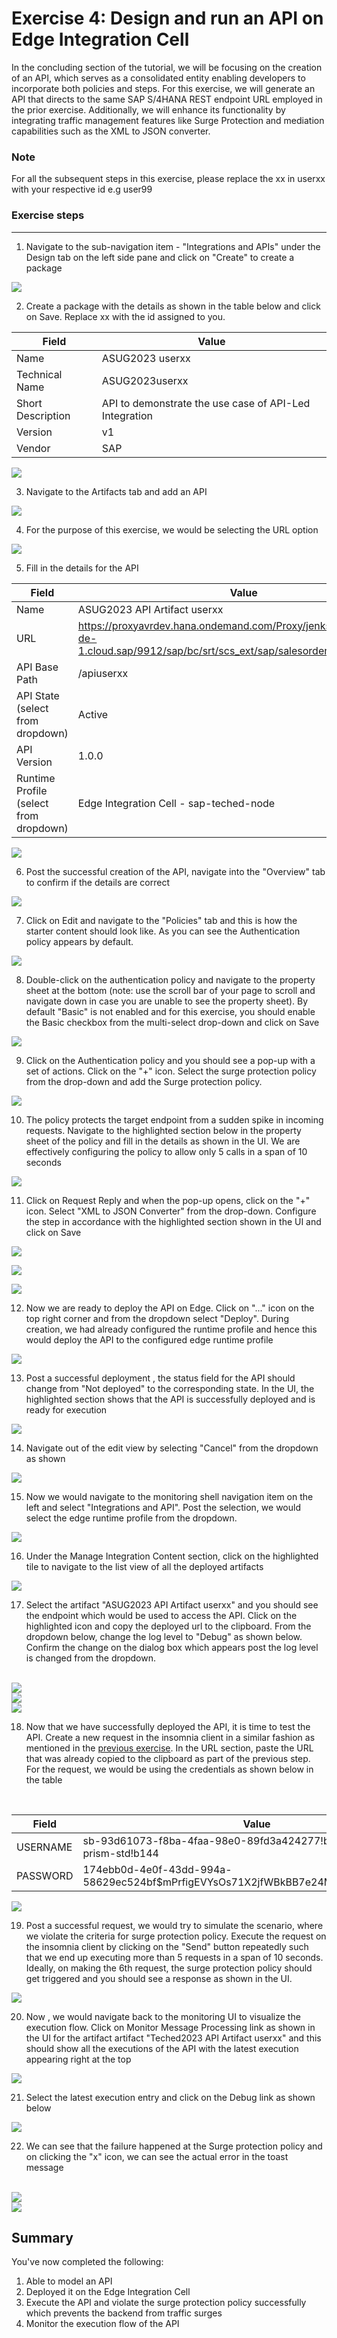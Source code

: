 # Exercise 4: Design and run an API on Edge Integration Cell

In the concluding section of the tutorial, we will be focusing on the creation of an API, which serves as a consolidated entity enabling developers to incorporate both policies and steps. For this exercise, we will generate an API that directs to the same SAP S/4HANA REST endpoint URL employed in the prior exercise. Additionally, we will enhance its functionality by integrating traffic management features like Surge Protection and mediation capabilities such as the XML to JSON converter.

### Note

For all the subsequent steps in this exercise, please replace the xx in userxx with your respective id e.g user99

### Exercise steps

***

1. Navigate to the sub-navigation item - "Integrations and APIs" under the Design tab on the left side pane and click on "Create" to create a package

![](/exercises/ex4/images/04_01_0010.png)

2. Create a package with the details as shown in the table below and click on Save. Replace xx with the id assigned to you.
   
| Field | Value |
| ----- | ----- |
| Name | ASUG2023 userxx |
| Technical Name | ASUG2023userxx |
| Short Description | API to demonstrate the use case of API-Led Integration |
|Version | v1 |
| Vendor | SAP |

![](/exercises/ex4/images/1.png)

3. Navigate to the Artifacts tab and add an API

![](/exercises/ex4/images/2.png)

4. For the purpose of this exercise, we would be selecting the URL option

![](/exercises/ex4/images/4.png)

5. Fill in the details for the API

| Field | Value |
| ----- | ----- |
| Name | ASUG2023 API Artifact userxx |
| URL | https://proxyavrdev.hana.ondemand.com/Proxy/jenkslave55.cpi.c.eu-de-1.cloud.sap/9912/sap/bc/srt/scs_ext/sap/salesorderbulkrequest_in |
| API Base Path | /apiuserxx |
| API State (select from dropdown) | Active |
| API Version | 1.0.0 |
| Runtime Profile (select from dropdown) | Edge Integration Cell - sap-teched-node |

![](/exercises/ex4/images/04_05_0010.png)

6. Post the successful creation of the API, navigate into the "Overview" tab to confirm if the details are correct

![](/exercises/ex4/images/5.png)

7. Click on Edit and navigate to the "Policies" tab and this is how the starter content should look like. As you can see the Authentication policy appears by default. 

![](/exercises/ex4/images/6.png)

8. Double-click on the authentication policy and navigate to the property sheet at the bottom (note: use the scroll bar of your page to scroll and navigate down in case you are unable to see the property sheet). By default "Basic" is not enabled and for this exercise, you should enable the Basic checkbox from the multi-select drop-down and click on Save

![](/exercises/ex4/images/7.png)

9. Click on the Authentication policy and you should see a pop-up with a set of actions. Click on the "+" icon. Select the surge protection policy from the drop-down and add the Surge protection policy.

![](/exercises/ex4/images/8.png)

10. The policy protects the target endpoint from a sudden spike in incoming requests. Navigate to the highlighted section below in the property sheet of the policy and fill in the details as shown in the UI. We are effectively configuring the policy to allow only 5 calls in a span of 10 seconds

![](/exercises/ex4/images/9.png)

11. Click on Request Reply and when the pop-up opens, click on the "+" icon. Select "XML to JSON Converter" from the drop-down. Configure the step in accordance with the highlighted section shown in the UI and click on Save

![](/exercises/ex4/images/10.png)

![](/exercises/ex4/images/11.png)

![](/exercises/ex4/images/12.png)

12. Now we are ready to deploy the API on Edge. Click on "..." icon on the top right corner and from the dropdown select "Deploy". During creation, we had already configured the runtime profile and hence this would deploy the API to the configured edge runtime profile

![](/exercises/ex4/images/13.png)

13. Post a successful deployment , the status field for the API should change from "Not deployed" to the corresponding state. In the UI, the highlighted section shows that the API is successfully deployed and is ready for execution

![](/exercises/ex4/images/14.png)

14. Navigate out of the edit view by selecting "Cancel" from the dropdown as shown

![](/exercises/ex4/images/15.png)

15. Now we would navigate to the monitoring shell navigation item on the left and select "Integrations and API". Post the selection, we would select the edge runtime profile from the dropdown.

![](/exercises/ex4/images/16.png)

16. Under the Manage Integration Content section, click on the highlighted tile to navigate to the list view of all the deployed artifacts

![](/exercises/ex4/images/04_15_0010.png)

17. Select the artifact "ASUG2023 API Artifact userxx" and you should see the endpoint which would be used to access the API. Click on the highlighted icon and copy the deployed url to the clipboard. From the dropdown below, change the log level to "Debug" as shown below. Confirm the change on the dialog box which appears post the log level is changed from the dropdown.

<br>![](/exercises/ex4/images/17.png)
<br>![](/exercises/ex4/images/18.png)
<br>![](/exercises/ex4/images/19.png)

18. Now that we have successfully deployed the API, it is time to test the API. Create a new request in the insomnia client in a similar fashion as mentioned in the [previous exercise](../ex3/README.md). In the URL section, paste the URL that was already copied to the clipboard as part of the previous step. For the request, we would be using the credentials as shown below in the table
<br>

| Field | Value |
| ----- | ----- |
| USERNAME | sb\-93d61073\-f8ba\-4faa\-98e0\-89fd3a424277\!b2246\|it\-rt\-iat\-prism\-std\!b144 |
| PASSWORD | 174ebb0d-4e0f-43dd-994a-58629ec524bf$mPrfigEVYsOs71X2jfWBkBB7e24Mi8M94xkCuREs1Yo= |

![](/exercises/ex4/images/04_19_0010.png)

19. Post a successful request, we would try to simulate the scenario, where we violate the criteria for surge protection policy. Execute the request on the insomnia client by clicking on the "Send" button repeatedly such that we end up executing more than 5 requests in a span of 10 seconds. Ideally, on making the 6th request, the surge protection policy should get triggered and you should see a response as shown in the UI. 

![](/exercises/ex4/images/04_20_0010.png)

20. Now , we would navigate back to the monitoring UI to visualize the execution flow. Click on Monitor Message Processing link as shown in the UI for the artifact artifact "Teched2023 API Artifact userxx" and this should show all the executions of the API with the latest execution appearing right at the top

![](/exercises/ex4/images/20.png)

21. Select the latest execution entry and click on the Debug link as shown below

![](/exercises/ex4/images/04_22_0010.png)

22. We can see that the failure happened at the Surge protection policy and on clicking the "x" icon, we can see the actual error in the toast message

<br>![](/exercises/ex4/images/21.png)
<br>![](/exercises/ex4/images/04_24_0010.png)

## Summary

You've now completed the following:

1. Able to model an API
2. Deployed it on the Edge Integration Cell
3. Execute the API and violate the surge protection policy successfully which prevents the backend from traffic surges
4. Monitor the execution flow of the API 
